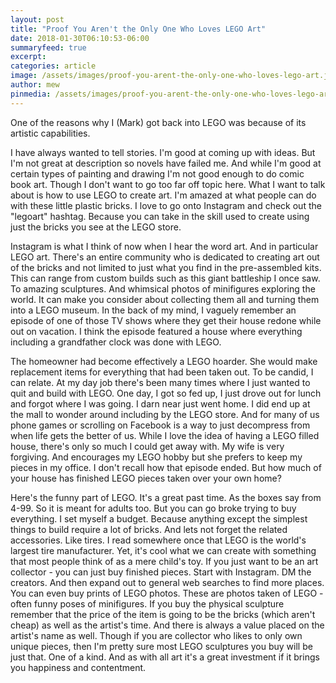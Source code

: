 ```yaml
---
layout: post
title: "Proof You Aren't the Only One Who Loves LEGO Art"
date: 2018-01-30T06:10:53-06:00
summaryfeed: true
excerpt:  
categories: article
image: /assets/images/proof-you-arent-the-only-one-who-loves-lego-art.jpg
author: mew
pinmedia: /assets/images/proof-you-arent-the-only-one-who-loves-lego-art-pinterest.jpg
---
```

One of the reasons why I (Mark) got back into LEGO was because of its artistic capabilities.

I have always wanted to tell stories. I'm good at coming up with ideas. But I'm not great at description so novels have failed me. And while I'm good at certain types of painting and drawing I'm not good enough to do comic book art. Though I don't want to go too far off topic here. What I want to talk about is how to use LEGO to create art. I'm amazed at what people can do with these little plastic bricks. I love to go onto Instagram and check out the "legoart" hashtag. Because you can take in the skill used to create using just the bricks you see at the LEGO store.

Instagram is what I think of now when I hear the word art. And in particular LEGO art. There's an entire community who is dedicated to creating art out of the bricks and not limited to just what you find in the pre-assembled kits. This can range from custom builds such as this giant battleship I once saw. To amazing sculptures. And whimsical photos of minifigures exploring the world. It can make you consider about collecting them all and turning them into a LEGO museum. In the back of my mind, I vaguely remember an episode of one of those TV shows where they get their house redone while out on vacation. I think the episode featured a house where everything including a grandfather clock was done with LEGO.

The homeowner had become effectively a LEGO hoarder. She would make replacement items for everything that had been taken out. To be candid, I can relate. At my day job there's been many times where I just wanted to quit and build with LEGO. One day, I got so fed up, I just drove out for lunch and forgot where I was going. I darn near just went home. I did end up at the mall to wonder around including by the LEGO store. And for many of us phone games or scrolling on Facebook is a way to just decompress from when life gets the better of us. While I love the idea of having a LEGO filled house, there's only so much I could get away with. My wife is very forgiving. And encourages my LEGO hobby but she prefers to keep my pieces in my office. I don't recall how that episode ended. But how much of your house has finished LEGO pieces taken over your own home?

Here's the funny part of LEGO. It's a great past time. As the boxes say from 4-99. So it is meant for adults too. But you can go broke trying to buy everything. I set myself a budget. Because anything except the simplest things to build require a lot of bricks. And lets not forget the related accessories. Like tires. I read somewhere once that LEGO is the world's largest tire manufacturer. Yet, it's cool what we can create with something that most people think of as a mere child's toy. If you just want to be an art collector - you can just buy finished pieces. Start with Instagram. DM the creators. And then expand out to general web searches to find more places. You can even buy prints of LEGO photos. These are photos taken of LEGO - often funny poses of minifigures. If you buy the physical sculpture remember that the price of the item is going to be the bricks (which aren't cheap) as well as the artist's time. And there is always a value placed on the artist's name as well. Though if you are collector who likes to only own unique pieces, then I'm pretty sure most LEGO sculptures you buy will be just that. One of a kind. And as with all art it's a great investment if it brings you happiness and contentment.
